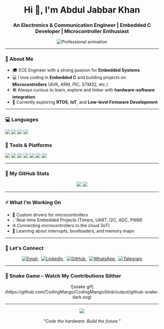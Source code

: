<h1 align="center">Hi 👋, I'm Abdul Jabbar Khan</h1>
<h3 align="center">An Electronics & Communication Engineer | Embedded C Developer | Microcontroller Enthusiast</h3>

<p align="center">
  <img src="https://media.giphy.com/media/L8K62iTDkzGX6/giphy.gif" width="300" alt="Professional animation">
</p>

---

### 🚀 About Me

- 🎓 ECE Engineer with a strong passion for **Embedded Systems**  
- 💻 I love coding in **Embedded C** and building projects on **Microcontrollers** (AVR, ARM, PIC, STM32, etc.)  
- 🛠️ Always curious to learn, explore and tinker with **hardware-software integration**  
- 🌱 Currently exploring **RTOS**, **IoT**, and **Low-level Firmware Development**

---

### 💻 Languages
<p align="left">
  <img src="https://img.shields.io/badge/C-00599C?style=for-the-badge&logo=c&logoColor=white"/>
  <img src="https://img.shields.io/badge/C++-00599C?style=for-the-badge&logo=c%2B%2B&logoColor=white"/>
  <img src="https://img.shields.io/badge/Python-3776AB?style=for-the-badge&logo=python&logoColor=white"/>
  <img src="https://img.shields.io/badge/MATLAB-0076A8?style=for-the-badge&logo=Mathworks&logoColor=white"/>
</p>

### 🧰 Tools & Platforms
<p align="left">
  <img src="https://img.shields.io/badge/Arduino-00979D?style=for-the-badge&logo=arduino&logoColor=white"/>
  <img src="https://img.shields.io/badge/Raspberry%20Pi-C51A4A?style=for-the-badge&logo=raspberry-pi&logoColor=white"/>
  <img src="https://img.shields.io/badge/OpenCV-5C3EE8?style=for-the-badge&logo=opencv&logoColor=white"/>
  <img src="https://img.shields.io/badge/STM32-03234B?style=for-the-badge&logo=stmicroelectronics&logoColor=white"/>
  <img src="https://img.shields.io/badge/Keil µVision-007ACC?style=for-the-badge&logo=circle&logoColor=white"/>
  <img src="https://img.shields.io/badge/Git-F05032?style=for-the-badge&logo=git&logoColor=white"/>
  <img src="https://img.shields.io/badge/VS Code-0078d7?style=for-the-badge&logo=visual-studio-code&logoColor=white"/>
</p>


---

### 📂 My GitHub Stats

<p align="center">
  <img src="https://github-readme-stats.vercel.app/api?username=CodingMango&show_icons=true&theme=radical" width="450">
  <img src="https://github-readme-stats.vercel.app/api/top-langs/?username=CodingMango&layout=compact&theme=radical" width="350">
</p>

---

### ⚡ What I’m Working On

- 🔧 Custom drivers for microcontrollers  
- 💡 Real-time Embedded Projects (Timers, UART, I2C, ADC, PWM)  
- 🌐 Connecting microcontrollers to the cloud (IoT)  
- 🧠 Learning about interrupts, bootloaders, and memory maps  

---

### 🤝 Let's Connect

<p align="center">
  <a href="mailto:your.email@example.com" target="_blank">
    <img src="https://img.shields.io/badge/Email-D14836?style=flat&logo=gmail&logoColor=white" alt="Email">
  </a>
  &nbsp;
  <a href="https://linkedin.com/in/yourprofile" target="_blank">
    <img src="https://img.shields.io/badge/LinkedIn-0A66C2?style=flat&logo=linkedin&logoColor=white" alt="LinkedIn">
  </a>
  &nbsp;
  <a href="https://github.com/CodingMango" target="_blank">
    <img src="https://img.shields.io/badge/GitHub-171515?style=flat&logo=github&logoColor=white" alt="GitHub">
  </a>
  &nbsp;
  <a href="https://wa.me/yourwhatsapplink" target="_blank">
    <img src="https://img.shields.io/badge/WhatsApp-25D366?style=flat&logo=whatsapp&logoColor=white" alt="WhatsApp">
  </a>
  &nbsp;
  <a href="https://t.me/yourtelegramlink" target="_blank">
    <img src="https://img.shields.io/badge/Telegram-26A5E4?style=flat&logo=telegram&logoColor=white" alt="Telegram">
  </a>
</p>


---

### 🐍 Snake Game – Watch My Contributions Slither

<div align="center">
  ![snake gif](https://github.com/CodingMango/CodingMango/blob/output/github-snake-dark.svg)
</div>

---

<p align="center">
  <img src="https://media.giphy.com/media/f3iwJFOVOwuy7K6FFw/giphy.gif" width="300">
</p>

<p align="center"><i>"Code the hardware. Build the future."</i></p>

